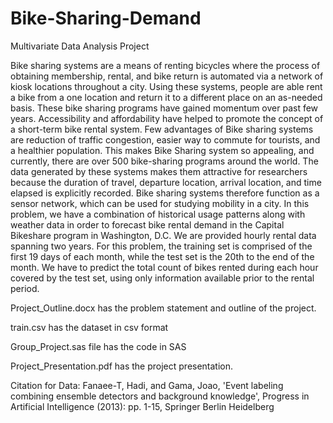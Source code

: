 # Bike-Sharing-Demand
Multivariate Data Analysis Project

Bike sharing systems are a means of renting bicycles where the process of obtaining membership, rental, and bike return is automated via a network of kiosk locations throughout a city. Using these systems, people are able rent a bike from a one location and return it to a different place on an as-needed basis.
These bike sharing programs have gained momentum over past few years. Accessibility and affordability have helped to promote the concept of a short-term bike rental system. Few advantages of Bike sharing systems are reduction of traffic congestion, easier way to commute for tourists, and a healthier population. This makes Bike Sharing system so appealing, and currently, there are over 500 bike-sharing programs around the world.
The data generated by these systems makes them attractive for researchers because the duration of travel, departure location, arrival location, and time elapsed is explicitly recorded. Bike sharing systems therefore function as a sensor network, which can be used for studying mobility in a city.
In this problem, we have a combination of historical usage patterns along with weather data in order to forecast bike rental demand in the Capital Bikeshare program in Washington, D.C.  We are provided hourly rental data spanning two years. For this problem, the training set is comprised of the first 19 days of each month, while the test set is the 20th to the end of the month. We have to predict the total count of bikes rented during each hour covered by the test set, using only information available prior to the rental period.


Project_Outline.docx has the problem statement and outline of the project.

train.csv has the dataset in csv format

Group_Project.sas file has the code in SAS

Project_Presentation.pdf has the project presentation.


Citation for Data:
Fanaee-T, Hadi, and Gama, Joao, 'Event labeling combining ensemble detectors and background knowledge', Progress in Artificial Intelligence (2013): pp. 1-15, Springer Berlin Heidelberg
